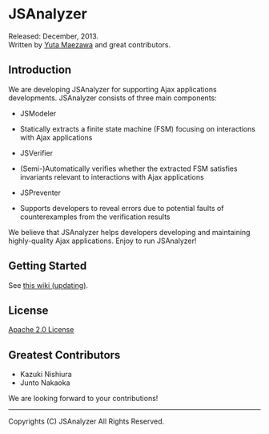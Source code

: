 JSAnalyzer
==========
Released: December, 2013.  
Written by [Yuta Maezawa](mailto:maezawa@nii.ac.jp) and great contributors.

Introduction
----------
We are developing JSAnalyzer for supporting Ajax applications developments.
JSAnalyzer consists of three main components:

* JSModeler
 - Statically extracts a finite state machine (FSM) focusing on interactions with Ajax applications
* JSVerifier
 - (Semi-)Automatically verifies whether the extracted FSM satisfies invariants relevant to interactions with Ajax applications
* JSPreventer
 - Supports developers to reveal errors due to potential faults of counterexamples from the verification results
 
We believe that JSAnalyzer helps developers developing and maintaining highly-quality Ajax applications.
Enjoy to run JSAnalyzer!

Getting Started
----------
See [this wiki (updating)](https://github.com/mzw/JSAnalyzer/wiki).

License
----------
[Apache 2.0 License](https://github.com/mzw/JSAnalyzer/blob/master/LICENSE)

Greatest Contributors
----------
* Kazuki Nishiura
* Junto Nakaoka

We are looking forward to your contributions!

___
Copyrights (C) JSAnalyzer All Rights Reserved.

